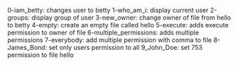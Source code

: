 0-iam_betty: changes user to betty
1-who_am_i: display current user
2-groups: display group of user
3-new_owner: change owner of file from hello to betty
4-empty: create an empty file called hello
5-execute: adds execute permission to owner of file
6-multiple_permissions: adds multiple permissions
7-everybody: add multiple permission with comma to file
8-James_Bond: set only users permission to all
9_John_Doe: set 753 permission to file hello
